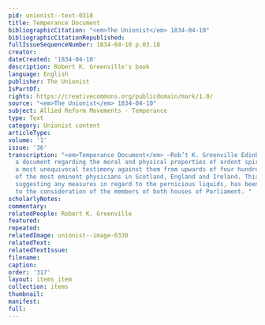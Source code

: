 ```yaml
---
pid: unionist--text-0318
title: Temperance Document
bibliographicCitation: "<em>The Unionist</em> 1834-04-10"
bibliographicCitationRepublished: 
fullIssueSequenceNumber: 1834-04-10 p.03.18
creator: 
dateCreated: '1834-04-10'
description: Robert K. Greenville's book
language: English
publisher: The Unionist
IsPartOf: 
rights: https://creativecommons.org/publicdomain/mark/1.0/
source: "<em>The Unionist</em> 1834-04-10"
subject: Allied Reform Movements - Temperance
type: Text
category: Unionist content
articleType: 
volume: '1'
issue: '36'
transcription: "<em>Temperance Document</em> —Rob’t K. Greenville Edinburgh, has prepared
  a document regarding the moral and physical properties of ardent spirits, embodying
  a most unequivocal testimony against them from upwards of four hundred and forty
  of the most eminent physicians in Scotland, England and Ireland. This document without
  suggesting any measures in regard to the pernicious liquids, has been submitted
  to the consideration of the members of both houses of Parliament. "
scholarlyNotes: 
commentary: 
relatedPeople: Robert K. Greenville
featured: 
repeated: 
relatedImage: unionist--image-0330
relatedText: 
relatedTextIssue: 
filename: 
caption: 
order: '317'
layout: items_item
collection: items
thumbnail: 
manifest: 
full: 
---
```

